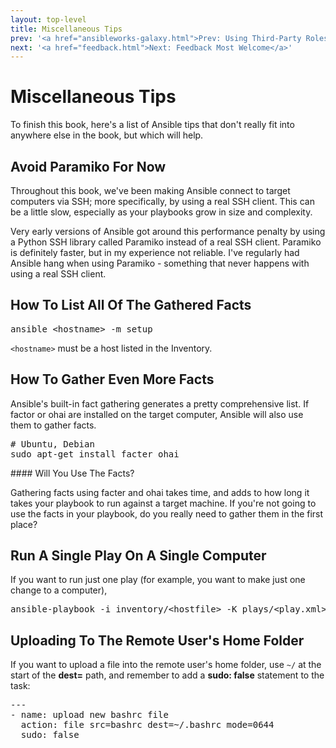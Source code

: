 ```yaml
---
layout: top-level
title: Miscellaneous Tips
prev: '<a href="ansibleworks-galaxy.html">Prev: Using Third-Party Roles From AnsibleWorks Galaxy</a>'
next: '<a href="feedback.html">Next: Feedback Most Welcome</a>'
---
```


# Miscellaneous Tips

To finish this book, here's a list of Ansible tips that don't really fit into anywhere else in the book, but which will help.

## Avoid Paramiko For Now

Throughout this book, we've been making Ansible connect to target computers via SSH; more specifically, by using a real SSH client.  This can be a little slow, especially as your playbooks grow in size and complexity.

Very early versions of Ansible got around this performance penalty by using a Python SSH library called Paramiko instead of a real SSH client.  Paramiko is definitely faster, but in my experience not reliable.  I've regularly had Ansible hang when using Paramiko - something that never happens with using a real SSH client.

## How To List All Of The Gathered Facts

<pre>
ansible &lt;hostname&gt; -m setup
</pre>

`<hostname>` must be a host listed in the Inventory.

## How To Gather Even More Facts

Ansible's built-in fact gathering generates a pretty comprehensive list.  If factor or ohai are installed on the target computer, Ansible will also use them to gather facts.

<pre>
# Ubuntu, Debian
sudo apt-get install facter ohai
</pre>

<div class="callout warning" markdown="1">
#### Will You Use The Facts?

Gathering facts using facter and ohai takes time, and adds to how long it takes your playbook to run against a target machine.  If you're not going to use the facts in your playbook, do you really need to gather them in the first place?
</div>

## Run A Single Play On A Single Computer

If you want to run just one play (for example, you want to make just one change to a computer),

<pre>
ansible-playbook -i inventory/&lt;hostfile&gt; -K plays/&lt;play.xml&gt;
</pre>

## Uploading To The Remote User's Home Folder

If you want to upload a file into the remote user's home folder, use `~/` at the start of the __dest=__ path, and remember to add a __sudo: false__ statement to the task:

<pre>
---
- name: upload new bashrc file
  action: file src=bashrc dest=~/.bashrc mode=0644
  sudo: false
</pre>